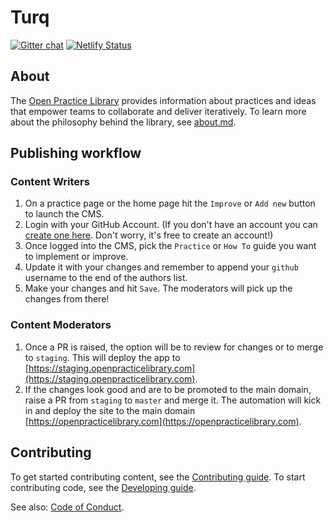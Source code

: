 # Turq

[![Gitter chat](https://badges.gitter.im/gitterHQ/gitter.png)](https://gitter.im/openpracticelibrary/) [![Netlify Status](https://api.netlify.com/api/v1/badges/2f44b7cd-f0eb-4f8b-9ade-51a338a7d1aa/deploy-status)](https://app.netlify.com/sites/openpracticelibrary/deploys)

## About

The [Open Practice Library](https://openpracticelibrary.com) provides information about practices and ideas that empower teams to collaborate and deliver iteratively. To learn more about the philosophy behind the library, see [about.md](content/page/about.md).

## Publishing workflow

### Content Writers

1. On a practice page or the home page hit the `Improve` or `Add new` button to launch the CMS.
2. Login with your GitHub Account. (If you don't have an account you can [create one here](https://github.com/join). Don't worry, it's free to create an account!)
3. Once logged into the CMS, pick the `Practice` or `How To` guide you want to implement or improve.
4. Update it with your changes and remember to append your `github` username to the end of the authors list.
5. Make your changes and hit `Save`. The moderators will pick up the changes from there!

### Content Moderators

1. Once a PR is raised, the option will be to review for changes or to merge to `staging`. This will deploy the app to [https://staging.openpracticelibrary.com](https://staging.openpracticelibrary.com). 
2. If the changes look good and are to be promoted to the main domain, raise a PR from `staging` to `master` and merge it. The automation will kick in and deploy the site to the main domain [https://openpracticelibrary.com](https://openpracticelibrary.com).

## Contributing

To get started contributing content, see the [Contributing guide](https://openpracticelibrary.com/contribution-guide/). To start contributing code, see the [Developing guide](DEVELOPING.md).

See also: [Code of Conduct](CODE_OF_CONDUCT.md).
